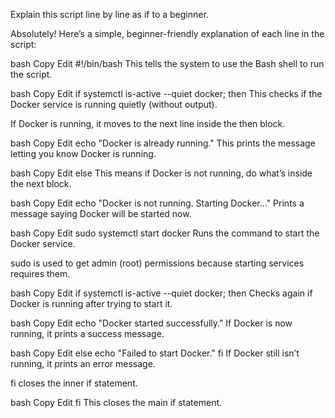 Explain this script line by line as if to a beginner.

Absolutely! Here’s a simple, beginner-friendly explanation of each line in the script:

bash
Copy
Edit
#!/bin/bash
This tells the system to use the Bash shell to run the script.

bash
Copy
Edit
if systemctl is-active --quiet docker; then
This checks if the Docker service is running quietly (without output).

If Docker is running, it moves to the next line inside the then block.

bash
Copy
Edit
  echo "Docker is already running."
This prints the message letting you know Docker is running.

bash
Copy
Edit
else
This means if Docker is not running, do what’s inside the next block.

bash
Copy
Edit
  echo "Docker is not running. Starting Docker..."
Prints a message saying Docker will be started now.

bash
Copy
Edit
  sudo systemctl start docker
Runs the command to start the Docker service.

sudo is used to get admin (root) permissions because starting services requires them.

bash
Copy
Edit
  if systemctl is-active --quiet docker; then
Checks again if Docker is running after trying to start it.

bash
Copy
Edit
    echo "Docker started successfully."
If Docker is now running, it prints a success message.

bash
Copy
Edit
  else
    echo "Failed to start Docker."
  fi
If Docker still isn’t running, it prints an error message.

fi closes the inner if statement.

bash
Copy
Edit
fi
This closes the main if statement.
